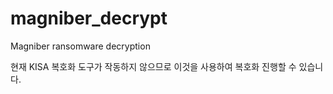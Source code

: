 # magniber_decrypt
Magniber ransomware decryption

현재 KISA 복호화 도구가 작동하지 않으므로 이것을 사용하여 복호화 진행할 수 있습니다.
